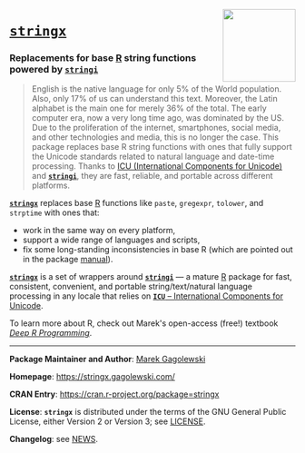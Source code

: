 <a href="https://stringx.gagolewski.com"><img src="https://www.gagolewski.com/_static/img/stringx.png" align="right" height="128" width="128" /></a>
# [**`stringx`**](https://stringx.gagolewski.com/)

### Replacements for base [R](https://www.r-project.org/) string functions powered by [**`stringi`**](https://stringi.gagolewski.com/)

> English is the native language for only 5% of the World population.
> Also, only 17% of us can understand this text. Moreover, the Latin alphabet
> is the main one for merely 36% of the total. The early computer era,
> now a very long time ago, was dominated by the US. Due to the proliferation
> of the internet, smartphones, social media, and other technologies and media,
> this is no longer the case. This package replaces base R string functions
> with ones that fully support the Unicode standards related to natural
> language and date-time processing. Thanks to
> [ICU (International Components for Unicode)](https://icu.unicode.org/)
> and [**`stringi`**](https://stringi.gagolewski.com/),
> they are fast, reliable, and portable across different platforms.


[**`stringx`**](https://stringx.gagolewski.com/) replaces base
[R](https://www.r-project.org/) functions like
`paste`, `gregexpr`, `tolower`, and `strptime` with ones that:

* work in the same way on every platform,
* support a wide range of languages and scripts,
* fix some long-standing inconsistencies in base R
  (which are pointed out in the package
  [manual](https://stringx.gagolewski.com/)).


[**`stringx`**](https://stringx.gagolewski.com/) is a set of wrappers around
[**`stringi`**](https://stringi.gagolewski.com/) — a mature
[R](https://www.r-project.org/) package for
fast, consistent, convenient, and portable string/text/natural language
processing in any locale that relies on
[**`ICU`** – International Components for Unicode](https://icu.unicode.org/).

To learn more about R, check out Marek's open-access (free!) textbook
[*Deep R Programming*](https://deepr.gagolewski.com/).


--------------------------------------------------------------------------------


**Package Maintainer and Author**:
[Marek Gagolewski](https://www.gagolewski.com/)

**Homepage**: <https://stringx.gagolewski.com/>

**CRAN Entry**: <https://cran.r-project.org/package=stringx>

**License**:
**`stringx`** is distributed under the terms of the GNU General Public License,
either Version 2 or Version 3; see
[LICENSE](https://raw.githubusercontent.com/gagolews/stringx/master/LICENSE).

**Changelog**: see
[NEWS](https://raw.githubusercontent.com/gagolews/stringx/master/NEWS).
